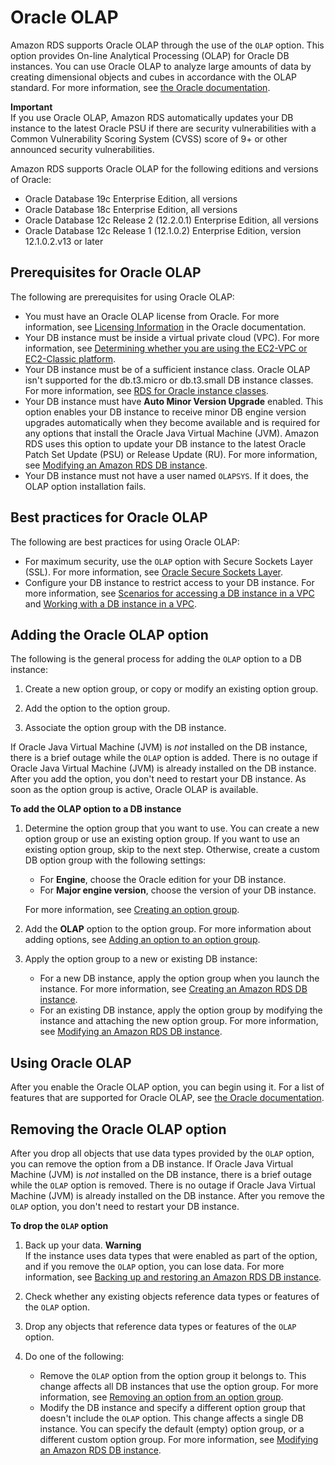 # Oracle OLAP<a name="Oracle.Options.OLAP"></a>

Amazon RDS supports Oracle OLAP through the use of the `OLAP` option\. This option provides On\-line Analytical Processing \(OLAP\) for Oracle DB instances\. You can use Oracle OLAP to analyze large amounts of data by creating dimensional objects and cubes in accordance with the OLAP standard\. For more information, see [the Oracle documentation](https://docs.oracle.com/en/database/oracle/oracle-database/19/olaug/index.html)\. 

**Important**  
If you use Oracle OLAP, Amazon RDS automatically updates your DB instance to the latest Oracle PSU if there are security vulnerabilities with a Common Vulnerability Scoring System \(CVSS\) score of 9\+ or other announced security vulnerabilities\. 

Amazon RDS supports Oracle OLAP for the following editions and versions of Oracle: 
+ Oracle Database 19c Enterprise Edition, all versions
+ Oracle Database 18c Enterprise Edition, all versions
+ Oracle Database 12c Release 2 \(12\.2\.0\.1\) Enterprise Edition, all versions
+ Oracle Database 12c Release 1 \(12\.1\.0\.2\) Enterprise Edition, version 12\.1\.0\.2\.v13 or later

## Prerequisites for Oracle OLAP<a name="Oracle.Options.OLAP.PreReqs"></a>

The following are prerequisites for using Oracle OLAP: 
+ You must have an Oracle OLAP license from Oracle\. For more information, see [Licensing Information](https://docs.oracle.com/en/database/oracle/oracle-database/19/dblic/Licensing-Information.html#GUID-B6113390-9586-46D7-9008-DCC9EDA45AB4) in the Oracle documentation\. 
+ Your DB instance must be inside a virtual private cloud \(VPC\)\. For more information, see [Determining whether you are using the EC2\-VPC or EC2\-Classic platform](USER_VPC.FindDefaultVPC.md)\. 
+ Your DB instance must be of a sufficient instance class\. Oracle OLAP isn't supported for the db\.t3\.micro or db\.t3\.small DB instance classes\. For more information, see [RDS for Oracle instance classes](Oracle.Concepts.InstanceClasses.md)\. 
+ Your DB instance must have **Auto Minor Version Upgrade** enabled\. This option enables your DB instance to receive minor DB engine version upgrades automatically when they become available and is required for any options that install the Oracle Java Virtual Machine \(JVM\)\. Amazon RDS uses this option to update your DB instance to the latest Oracle Patch Set Update \(PSU\) or Release Update \(RU\)\. For more information, see [Modifying an Amazon RDS DB instance](Overview.DBInstance.Modifying.md)\. 
+ Your DB instance must not have a user named `OLAPSYS`\. If it does, the OLAP option installation fails\.

## Best practices for Oracle OLAP<a name="Oracle.Options.OLAP.BestPractces"></a>

The following are best practices for using Oracle OLAP: 
+ For maximum security, use the `OLAP` option with Secure Sockets Layer \(SSL\)\. For more information, see [Oracle Secure Sockets Layer](Appendix.Oracle.Options.SSL.md)\. 
+ Configure your DB instance to restrict access to your DB instance\. For more information, see [Scenarios for accessing a DB instance in a VPC](USER_VPC.Scenarios.md) and [Working with a DB instance in a VPC](USER_VPC.WorkingWithRDSInstanceinaVPC.md)\. 

## Adding the Oracle OLAP option<a name="Oracle.Options.OLAP.Add"></a>

The following is the general process for adding the `OLAP` option to a DB instance: 

1. Create a new option group, or copy or modify an existing option group\.

1. Add the option to the option group\.

1. Associate the option group with the DB instance\.

If Oracle Java Virtual Machine \(JVM\) is *not* installed on the DB instance, there is a brief outage while the `OLAP` option is added\. There is no outage if Oracle Java Virtual Machine \(JVM\) is already installed on the DB instance\. After you add the option, you don't need to restart your DB instance\. As soon as the option group is active, Oracle OLAP is available\. 

**To add the OLAP option to a DB instance**

1. Determine the option group that you want to use\. You can create a new option group or use an existing option group\. If you want to use an existing option group, skip to the next step\. Otherwise, create a custom DB option group with the following settings: 
   + For **Engine**, choose the Oracle edition for your DB instance\. 
   + For **Major engine version**, choose the version of your DB instance\. 

   For more information, see [Creating an option group](USER_WorkingWithOptionGroups.md#USER_WorkingWithOptionGroups.Create)\. 

1. Add the **OLAP** option to the option group\. For more information about adding options, see [Adding an option to an option group](USER_WorkingWithOptionGroups.md#USER_WorkingWithOptionGroups.AddOption)\. 

1. Apply the option group to a new or existing DB instance: 
   + For a new DB instance, apply the option group when you launch the instance\. For more information, see [Creating an Amazon RDS DB instance](USER_CreateDBInstance.md)\. 
   + For an existing DB instance, apply the option group by modifying the instance and attaching the new option group\. For more information, see [Modifying an Amazon RDS DB instance](Overview.DBInstance.Modifying.md)\. 

## Using Oracle OLAP<a name="Oracle.Options.OLAP.Using"></a>

After you enable the Oracle OLAP option, you can begin using it\. For a list of features that are supported for Oracle OLAP, see [the Oracle documentation](https://docs.oracle.com/en/database/oracle/oracle-database/19/olaug/overview.html#GUID-E2056FE4-C623-4D29-B7D8-C4762F941966)\. 

## Removing the Oracle OLAP option<a name="Oracle.Options.OLAP.Remove"></a>

After you drop all objects that use data types provided by the `OLAP` option, you can remove the option from a DB instance\. If Oracle Java Virtual Machine \(JVM\) is *not* installed on the DB instance, there is a brief outage while the `OLAP` option is removed\. There is no outage if Oracle Java Virtual Machine \(JVM\) is already installed on the DB instance\. After you remove the `OLAP` option, you don't need to restart your DB instance\.

**To drop the `OLAP` option**

1. Back up your data\.
**Warning**  
If the instance uses data types that were enabled as part of the option, and if you remove the `OLAP` option, you can lose data\. For more information, see [Backing up and restoring an Amazon RDS DB instance](CHAP_CommonTasks.BackupRestore.md)\.

1. Check whether any existing objects reference data types or features of the `OLAP` option\. 

1. Drop any objects that reference data types or features of the `OLAP` option\.

1. Do one of the following:
   + Remove the `OLAP` option from the option group it belongs to\. This change affects all DB instances that use the option group\. For more information, see [Removing an option from an option group](USER_WorkingWithOptionGroups.md#USER_WorkingWithOptionGroups.RemoveOption)\.
   + Modify the DB instance and specify a different option group that doesn't include the `OLAP` option\. This change affects a single DB instance\. You can specify the default \(empty\) option group, or a different custom option group\. For more information, see [Modifying an Amazon RDS DB instance](Overview.DBInstance.Modifying.md)\. 